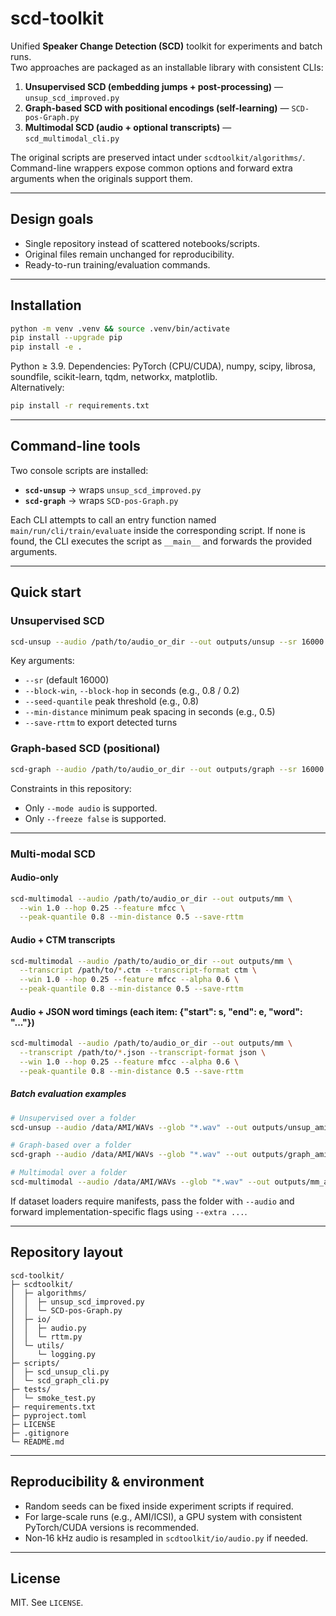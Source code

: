 # scd-toolkit

Unified **Speaker Change Detection (SCD)** toolkit for experiments and batch runs.  
Two approaches are packaged as an installable library with consistent CLIs:

1) **Unsupervised SCD (embedding jumps + post-processing)** — `unsup_scd_improved.py`
2) **Graph-based SCD with positional encodings (self-learning)** — `SCD-pos-Graph.py`
3) **Multimodal SCD (audio + optional transcripts)** — `scd_multimodal_cli.py`

The original scripts are preserved intact under `scdtoolkit/algorithms/`. Command-line wrappers expose common options and forward extra arguments when the originals support them.

---

## Design goals

- Single repository instead of scattered notebooks/scripts.
- Original files remain unchanged for reproducibility.
- Ready-to-run training/evaluation commands.

---

## Installation

```bash
python -m venv .venv && source .venv/bin/activate
pip install --upgrade pip
pip install -e .
```

Python ≥ 3.9. Dependencies: PyTorch (CPU/CUDA), numpy, scipy, librosa, soundfile, scikit-learn, tqdm, networkx, matplotlib.  
Alternatively:

```bash
pip install -r requirements.txt
```

---

## Command-line tools

Two console scripts are installed:

- **`scd-unsup`** → wraps `unsup_scd_improved.py`
- **`scd-graph`** → wraps `SCD-pos-Graph.py`

Each CLI attempts to call an entry function named `main/run/cli/train/evaluate` inside the corresponding script. If none is found, the CLI executes the script as `__main__` and forwards the provided arguments.

---

## Quick start

### Unsupervised SCD
```bash
scd-unsup --audio /path/to/audio_or_dir --out outputs/unsup --sr 16000   --block-win 0.8 --block-hop 0.2 --seed-quantile 0.8 --min-distance 0.5 --save-rttm
```

Key arguments:
- `--sr` (default 16000)
- `--block-win`, `--block-hop` in seconds (e.g., 0.8 / 0.2)
- `--seed-quantile` peak threshold (e.g., 0.8)
- `--min-distance` minimum peak spacing in seconds (e.g., 0.5)
- `--save-rttm` to export detected turns

### Graph-based SCD (positional)
```bash
scd-graph --audio /path/to/audio_or_dir --out outputs/graph --sr 16000   --block-win 0.8 --block-hop 0.2 --mode audio --freeze false --save-rttm
```
Constraints in this repository:
- Only `--mode audio` is supported.
- Only `--freeze false` is supported.
---

### Multi-modal SCD
#### Audio-only
```bash
scd-multimodal --audio /path/to/audio_or_dir --out outputs/mm \
  --win 1.0 --hop 0.25 --feature mfcc \
  --peak-quantile 0.8 --min-distance 0.5 --save-rttm
```
#### Audio + CTM transcripts
```bash
scd-multimodal --audio /path/to/audio_or_dir --out outputs/mm \
  --transcript /path/to/*.ctm --transcript-format ctm \
  --win 1.0 --hop 0.25 --feature mfcc --alpha 0.6 \
  --peak-quantile 0.8 --min-distance 0.5 --save-rttm
```
#### Audio + JSON word timings (each item: {"start": s, "end": e, "word": "..."})
```bash
scd-multimodal --audio /path/to/audio_or_dir --out outputs/mm \
  --transcript /path/to/*.json --transcript-format json \
  --win 1.0 --hop 0.25 --feature mfcc --alpha 0.6 \
  --peak-quantile 0.8 --min-distance 0.5 --save-rttm
```

##### Batch evaluation examples

```bash
# Unsupervised over a folder
scd-unsup --audio /data/AMI/WAVs --glob "*.wav" --out outputs/unsup_ami --save-rttm

# Graph-based over a folder
scd-graph --audio /data/AMI/WAVs --glob "*.wav" --out outputs/graph_ami --save-rttm

# Multimodal over a folder
scd-multimodal --audio /data/AMI/WAVs --glob "*.wav" --out outputs/mm_ami --save-rttm

```

If dataset loaders require manifests, pass the folder with `--audio` and forward implementation-specific flags using `--extra ...`.

---

## Repository layout

```
scd-toolkit/
├─ scdtoolkit/
│  ├─ algorithms/
│  │  ├─ unsup_scd_improved.py
│  │  └─ SCD-pos-Graph.py
│  ├─ io/
│  │  ├─ audio.py
│  │  └─ rttm.py
│  └─ utils/
│     └─ logging.py
├─ scripts/
│  ├─ scd_unsup_cli.py
│  └─ scd_graph_cli.py
├─ tests/
│  └─ smoke_test.py
├─ requirements.txt
├─ pyproject.toml
├─ LICENSE
├─ .gitignore
└─ README.md
```

---

## Reproducibility & environment

- Random seeds can be fixed inside experiment scripts if required.
- For large-scale runs (e.g., AMI/ICSI), a GPU system with consistent PyTorch/CUDA versions is recommended.
- Non‑16 kHz audio is resampled in `scdtoolkit/io/audio.py` if needed.

---

## License

MIT. See `LICENSE`.
